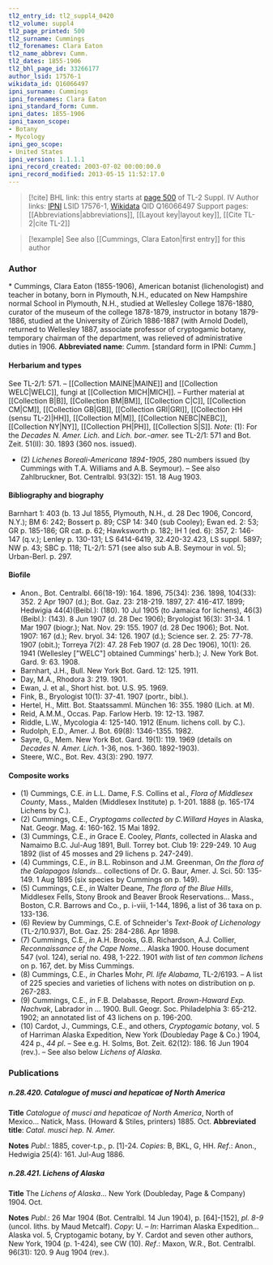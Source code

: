 ```yaml
---
tl2_entry_id: tl2_suppl4_0420
tl2_volume: suppl4
tl2_page_printed: 500
tl2_surname: Cummings
tl2_forenames: Clara Eaton
tl2_name_abbrev: Cumm.
tl2_dates: 1855-1906
tl2_bhl_page_id: 33266177
author_lsid: 17576-1
wikidata_id: Q16066497
ipni_surname: Cummings
ipni_forenames: Clara Eaton
ipni_standard_form: Cumm.
ipni_dates: 1855-1906
ipni_taxon_scope: 
- Botany
- Mycology
ipni_geo_scope: 
- United States
ipni_version: 1.1.1.1
ipni_record_created: 2003-07-02 00:00:00.0
ipni_record_modified: 2013-05-15 11:52:17.0
---
```


> [!cite] BHL link: this entry starts at [page 500](https://www.biodiversitylibrary.org/page/33266177) of TL-2 Suppl. IV
> Author links: [IPNI](https://www.ipni.org/a/17576-1) LSID 17576-1, [Wikidata](https://www.wikidata.org/wiki/Q16066497) QID Q16066497
> Support pages: [[Abbreviations|abbreviations]], [[Layout key|layout key]], [[Cite TL-2|cite TL-2]]

> [!example] See also [[Cummings, Clara Eaton|first entry]] for this author

### Author

\* Cummings, Clara Eaton (1855-1906), American botanist (lichenologist) and teacher in botany, born in Plymouth, N.H., educated on New Hampshire normal School in Plymouth, N.H., studied at Wellesley College 1876-1880, curator of the museum of the college 1878-1879, instructor in botany 1879-1886, studied at the University of Zürich 1886-1887 (with Arnold Dodel), returned to Wellesley 1887, associate professor of cryptogamic botany, temporary chairman of the department, was relieved of administrative duties in 1906. 
**Abbreviated name**: *Cumm.* \[standard form in IPNI: *Cumm.*\]

#### Herbarium and types

See TL-2/1: 571. – [[Collection MAINE|MAINE]] and [[Collection WELC|WELC]], fungi at [[Collection MICH|MICH]]. – Further material at [[Collection B|B]], [[Collection BM|BM]], [[Collection C|C]], [[Collection CM|CM]], [[Collection GB|GB]], [[Collection GRI|GRI]], [[Collection HH (sensu TL-2)|HH]], [[Collection M|M]], [[Collection NEBC|NEBC]], [[Collection NY|NY]], [[Collection PH|PH]], [[Collection S|S]].
*Note*: (1): For the *Decades N. Amer. Lich.* and *Lich. bor.-amer.* see TL-2/1: 571 and Bot. Zeit. 51(II): 30. 1893 (360 nos. issued).
- (2) *Lichenes Boreali-Americana 1894-1905*, 280 numbers issued (by Cummings with T.A. Williams and A.B. Seymour). – See also Zahlbruckner, Bot. Centralbl. 93(32): 151. 18 Aug 1903.

#### Bibliography and biography

Barnhart 1: 403 (b. 13 Jul 1855, Plymouth, N.H., d. 28 Dec 1906, Concord, N.Y.); BM 6: 242; Bossert p. 89; CSP 14: 340 (sub Cooley); Ewan ed. 2: 53; GR p. 185-186; GR cat. p. 62; Hawksworth p. 182; IH 1 (ed. 6): 357, 2: 146-147 (q.v.); Lenley p. 130-131; LS 6414-6419, 32.420-32.423, LS suppl. 5897; NW p. 43; SBC p. 118; TL-2/1: 571 (see also sub A.B. Seymour in vol. 5); Urban-Berl. p. 297.

#### Biofile

- Anon., Bot. Centralbl. 66(18-19): 164. 1896, 75(34): 236. 1898, 104(33): 352. 2 Apr 1907 (d.); Bot. Gaz. 23: 218-219. 1897, 27: 416-417. 1899; Hedwigia 44(4)(Beibl.): (180). 10 Jul 1905 (to Jamaica for lichens), 46(3)(Beibl.): (143). 8 Jun 1907 (d. 28 Dec 1906); Bryologist 16(3): 31-34. 1 Mar 1907 (biogr.); Nat. Nov. 29: 155. 1907 (d. 28 Dec 1906); Bot. Not. 1907: 167 (d.); Rev. bryol. 34: 126. 1907 (d.); Science ser. 2. 25: 77-78. 1907 (obit.); Torreya 7(2): 47. 28 Feb 1907 (d. 28 Dec 1906), 10(1): 26. 1941 (Wellesley \["WELC"\] obtained Cummings' herb.); J. New York Bot. Gard. 9: 63. 1908.
- Barnhart, J.H., Bull. New York Bot. Gard. 12: 125. 1911.
- Day, M.A., Rhodora 3: 219. 1901.
- Ewan, J. et al., Short hist. bot. U.S. 95. 1969.
- Fink, B., Bryologist 10(1): 37-41. 1907 (portr., bibl.).
- Hertel, H., Mitt. Bot. Staatssamml. München 16: 355. 1980 (Lich. at M).
- Reid, A.M.M., Occas. Pap. Farlow Herb. 19: 12-13. 1987.
- Riddle, L.W., Mycologia 4: 125-140. 1912 (Enum. lichens coll. by C.).
- Rudolph, E.D., Amer. J. Bot. 69(8): 1346-1355. 1982.
- Sayre, G., Mem. New York Bot. Gard. 19(1): 119. 1969 (details on *Decades N. Amer. Lich*. 1-36, nos. 1-360. 1892-1903).
- Steere, W.C., Bot. Rev. 43(3): 290. 1977.

#### Composite works

- (1) Cummings, C.E. *in* L.L. Dame, F.S. Collins et al., *Flora of Middlesex County*, Mass., Malden (Middlesex Institute) p. 1-201. 1888 (p. 165-174 Lichens by C.).
- (2) Cummings, C.E., *Cryptogams collected by C.Willard Hayes* in Alaska, Nat. Geogr. Mag. 4: 160-162. 15 Mai 1892.
- (3) Cummings, C.E., *in* Grace E. Cooley, *Plants*, collected in Alaska and Namaimo B.C. Jul-Aug 1891, Bull. Torrey bot. Club 19: 229-249. 10 Aug 1892 (list of 45 mosses and 29 lichens p. 247-249).
- (4) Cummings, C.E., *in* B.L. Robinson and J.M. Greenman, *On the flora of the Galapagos Islands*... collections of Dr. G. Baur, Amer. J. Sci. 50: 135-149. 1 Aug 1895 (six species by Cummings on p. 149).
- (5) Cummings, C.E., *in* Walter Deane, *The flora of the Blue Hills*, Middlesex Fells, Stony Brook and Beaver Brook Reservations... Mass., Boston, C.R. Barrows and Co., p. i-viii, 1-144, 1896, a list of 36 taxa on p. 133-136.
- (6) Review by Cummings, C.E. of Schneider's *Text-Book of Lichenology* (TL-2/10.937), Bot. Gaz. 25: 284-286. Apr 1898.
- (7) Cummings, C.E., *in* A.H. Brooks, G.B. Richardson, A.J. Collier, *Reconnaissance of the Cape Nome*... Alaska 1900. House document 547 (vol. 124), serial no. 498, 1-222. 1901 *with* list of *ten common lichens* on p. 167, det. by Miss Cummings.
- (8) Cummings, C.E., *in* Charles Mohr, *Pl. life Alabama*, TL-2/6193. – A list of 225 species and varieties of lichens with notes on distribution on p. 267-283.
- (9) Cummings, C.E., *in* F.B. Delabasse, Report. *Brown-Haward Exp. Nachvak*, Labrador in ... 1900. Bull. Geogr. Soc. Philadelphia 3: 65-212. 1902; an annotated list of 43 lichens on p. 196-200.
- (10) Cardot, J., Cummings, C.E., and others, *Cryptogamic botany*, vol. 5 of Harriman Alaska Expedition, New York (Doubleday Page & Co.) 1904, 424 p., *44 pl*. – See e.g. H. Solms, Bot. Zeit. 62(12): 186. 16 Jun 1904 (rev.). – See also below *Lichens of Alaska*.

### Publications

##### n.28.420. Catalogue of musci and hepaticae of North America

**Title**
*Catalogue of musci and hepaticae of North America*, North of Mexico... Natick, Mass. (Howard & Stiles, printers) 1885. Oct.
**Abbreviated title**: *Catal. musci hep. N. Amer.*

**Notes**
*Publ*.: 1885, cover-t.p., p. \[1\]-24. *Copies*: B, BKL, G, HH.
*Ref*.: Anon., Hedwigia 25(4): 161. Jul-Aug 1886.

##### n.28.421. Lichens of Alaska

**Title**
The *Lichens of Alaska*... New York (Doubleday, Page & Company) 1904. Oct.

**Notes**
*Publ*.: 26 Mar 1904 (Bot. Centralbl. 14 Jun 1904), p. \[64\]-\[152\], *pl. 8-9* (uncol. liths. by Maud Metcalf). *Copy*: U. – *In*: Harriman Alaska Expedition... Alaska vol. 5, Cryptogamic botany, by Y. Cardot and seven other authors, New York, 1904 (p. 1-424), see CW (10).
*Ref*.: Maxon, W.R., Bot. Centralbl. 96(31): 120. 9 Aug 1904 (rev.).

